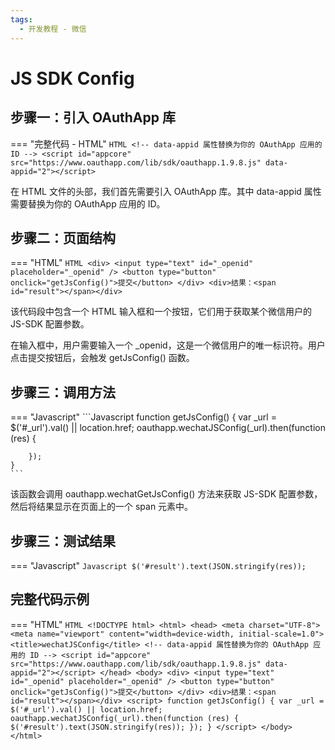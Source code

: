 ```yaml
---
tags:
  - 开发教程 - 微信
---
```


# JS SDK Config


## 步骤一：引入 OAuthApp 库
=== "完整代码 - HTML"
    ```HTML
    <!-- data-appid 属性替换为你的 OAuthApp 应用的 ID -->
    <script id="appcore" src="https://www.oauthapp.com/lib/sdk/oauthapp.1.9.8.js" data-appid="2"></script>
    ```

在 HTML 文件的头部，我们首先需要引入 OAuthApp 库。其中 data-appid 属性需要替换为你的 OAuthApp 应用的 ID。


## 步骤二：页面结构
=== "HTML"
    ```HTML
    <div>
        <input type="text" id="_openid" placeholder="_openid" />
        <button type="button" onclick="getJsConfig()">提交</button>
    </div>
    <div>结果：<span id="result"></span></div>
    ```

该代码段中包含一个 HTML 输入框和一个按钮，它们用于获取某个微信用户的 JS-SDK 配置参数。

在输入框中，用户需要输入一个 _openid，这是一个微信用户的唯一标识符。用户点击提交按钮后，会触发 getJsConfig() 函数。

## 步骤三：调用方法

=== "Javascript"
    ```Javascript
    function getJsConfig() {
        var _url = $('#_url').val() || location.href;
        oauthapp.wechatJSConfig(_url).then(function (res) {
            
        });
    }
    ```

该函数会调用 oauthapp.wechatGetJsConfig() 方法来获取 JS-SDK 配置参数，然后将结果显示在页面上的一个 span 元素中。

## 步骤三：测试结果

=== "Javascript"
    ```Javascript
    $('#result').text(JSON.stringify(res));
    ```



## 完整代码示例

=== "HTML"
    ```HTML
    <!DOCTYPE html>
    <html>
    <head>
        <meta charset="UTF-8">
        <meta name="viewport" content="width=device-width, initial-scale=1.0">
        <title>wechatJSConfig</title>
        <!-- data-appid 属性替换为你的 OAuthApp 应用的 ID -->
        <script id="appcore" src="https://www.oauthapp.com/lib/sdk/oauthapp.1.9.8.js" data-appid="2"></script>
    </head>
    <body>
        <div>
            <input type="text" id="_openid" placeholder="_openid" />
            <button type="button" onclick="getJsConfig()">提交</button>
        </div>
        <div>结果：<span id="result"></span></div>
        <script>
            function getJsConfig() {
                var _url = $('#_url').val() || location.href;
                oauthapp.wechatJSConfig(_url).then(function (res) {
                    $('#result').text(JSON.stringify(res));
                });
            }
        </script>
    </body>
    </html>
    ```

